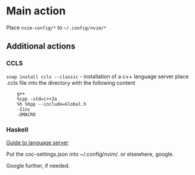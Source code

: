 # Main action

Place `nvim-config/*` to `~/.config/nvim/*`

## Additional actions

### CCLS

`snap install ccls --classic` - installation of a c++ language server
place .ccls file into the directory with the following content

```
    g++
    %cpp -std=c++2a
    %h %hpp --include=Global.h
    -Iinc
    -DMACRO
```

### Haskell

[Guide to language server](http://marco-lopes.com/articles/Vim-and-Haskell-in-2019/)

Put the coc-settings.json into ~/.config/nvim/. or elsewhere, google.

Google further, if needed.
